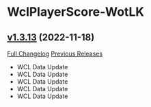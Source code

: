 # WclPlayerScore-WotLK

## [v1.3.13](https://github.com/icaca/WclPlayerScore/tree/v1.3.13) (2022-11-18)
[Full Changelog](https://github.com/icaca/WclPlayerScore/commits/v1.3.13) [Previous Releases](https://github.com/icaca/WclPlayerScore/releases)

- WCL Data Update  
- WCL Data Update  
- WCL Data Update  
- WCL Data Update  
- WCL Data Update  
